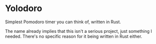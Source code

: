 # Yolodoro

Simplest Pomodoro timer you can think of, written in Rust. 

The name already implies that this isn't a serious project, just
something I needed. There's no specific reason for it being written in
Rust either.
